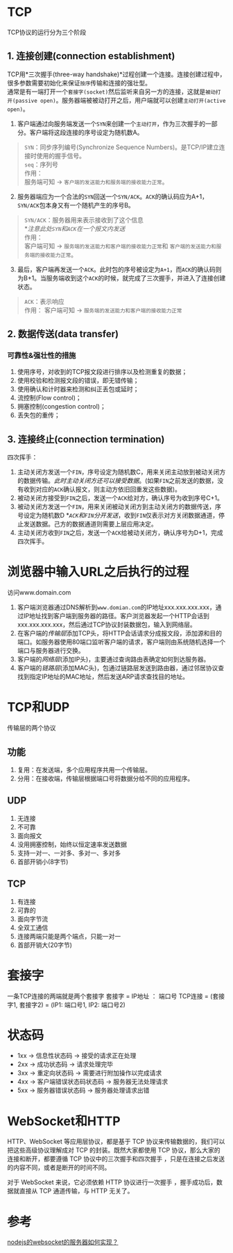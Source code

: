 # TCP
TCP协议的运行分为三个阶段
## 1. 连接创建(connection establishment)
TCP用*三次握手(three-way handshake)*过程创建一个连接。连接创建过程中，很多参数需要初始化来保证`按序`传输和连接的强壮型。  
通常是有一端打开一个`套接字(socket)`然后监听来自另一方的连接，这就是`被动打开(passive open)`。服务器端被被动打开之后，用户端就可以创建`主动打开(active open)`。
1. 客户端通过向服务端发送一个`SYN`来创建一个`主动打开`，作为三次握手的一部分。客户端将这段连接的序号设定为随机数A。
> `SYN`：同步序列编号(Synchronize Sequence Numbers)。是TCP/IP建立连接时使用的握手信号。  
> `seq`：序列号  
作用：  
服务端可知 -> `客户端的发送能力和服务端的接收能力正常`。
2. 服务器端应为一个合法的`SYN`回送一个`SYN/ACK`。`ACK`的确认码应为A+1，`SYN/ACK`包本身又有一个随机产生的序号B。
> `SYN/ACK`：服务器用来表示接收到了这个信息  
**注意此处`SYN`和`ACK`在一个报文内发送*  
作用：  
客户端可知 -> `服务端的发送能力和客户端的接收能力正常`和 `客户端的发送能力和服务端的接收能力正常`。
3. 最后，客户端再发送一个`ACK`。此时包的序号被设定为`A+1`，而`ACK`的确认码则为B+1。当服务端收到这个`ACK`的时候，就完成了三次握手，并进入了连接创建状态。
> `ACK`：表示响应  
作用：
客户端可知 -> `服务端的发送能力和客户端的接收能力正常`
## 2. 数据传送(data transfer)
### 可靠性&强壮性的措施
1. 使用序号，对收到的TCP报文段进行排序以及检测重复的数据；
2. 使用校验和检测报文段的错误，即无错传输；
3. 使用确认和计时器来检测和纠正丢包或延时；
4. 流控制(Flow control)；
5. 拥塞控制(congestion control)；
6. 丢失包的重传；

## 3. 连接终止(connection termination)
四次挥手：
1. 主动关闭方发送一个`FIN`，序号设定为随机数C，用来关闭主动放到被动关闭方的数据传输。*此时主动关闭方还可以接受数据*。(如果`FIN`之前发送的数据，没有收到对应的`ACK`确认报文，则主动方依旧回重发这些数据)。
2. 被动关闭方接受到`FIN`之后，发送一个`ACK`给对方，确认序号为收到序号C+1。
3. 被动关闭方发送一个`FIN`，用来关闭被动关闭方到主动关闭方的数据传送，序号设定为随机数D
**`ACK`和`FIN`分开发送*，收到`FIN`仅表示对方关闭数据通道，停止发送数据。己方的数据通道则需要上层应用决定。
4. 主动关闭方收到`FIN`之后，发送一个`ACK`给被动关闭方，确认序号为D+1，完成四次挥手。

# 浏览器中输入URL之后执行的过程
访问www.domain.com
1. 客户端浏览器通过DNS解析到`www.domian.com`的IP地址xxx.xxx.xxx.xxx，通过IP地址找到客户端到服务器的路径。客户浏览器发起一个HTTP会话到xxx.xxx.xxx.xxx，然后通过TCP协议封装数据包，输入到网络层。
2. 在客户端的*传输层*添加TCP头，将HTTP会话请求分成报文段，添加源和目的端口。如服务器使用80端口监听客户端的请求，客户端则由系统随机选择一个端口与服务器进行交换。
3. 客户端的*网络层*(添加IP头)，主要通过查询路由表确定如何到达服务器。
4. 客户端的*链路层*(添加MAC头)，包通过链路层发送到路由器，通过邻居协议查找到指定IP地址的MAC地址，然后发送ARP请求查找目的地址。

# TCP和UDP
传输层的两个协议
## 功能
1. 复用：在发送端，多个应用程序共用一个传输层。
2. 分用：在接收端，传输层根据端口号将数据分给不同的应用程序。
## UDP
1. 无连接
2. 不可靠
3. 面向报文
4. 没用拥塞控制，始终以恒定速率发送数据
5. 支持一对一、一对多、多对一、多对多
6. 首部开销小(8字节)
## TCP 
1. 有连接
2. 可靠的
3. 面向字节流
4. 全双工通信
5. 连接两端只能是两个端点，只能一对一
6. 首部开销大(20字节)

# 套接字
一条TCP连接的两端就是两个套接字
套接字 = IP地址 ： 端口号
TCP连接 = (套接字1, 套接字2) = (IP1: 端口号1, IP2: 端口号2)

# 状态码
+ 1xx -> 信息性状态码 -> 接受的请求正在处理
+ 2xx -> 成功状态码 -> 请求处理完毕
+ 3xx -> 重定向状态码 -> 需要进行附加操作以完成请求
+ 4xx -> 客户端错误状态码状态码 -> 服务器无法处理请求
+ 5xx -> 服务器错误状态码 -> 服务器处理请求出错

# WebSocket和HTTP
HTTP、WebSocket 等应用层协议，都是基于 TCP 协议来传输数据的，我们可以把这些高级协议理解成对 TCP 的封装。既然大家都使用 TCP 协议，那么大家的连接和断开，都要遵循 TCP 协议中的三次握手和四次握手 ，只是在连接之后发送的内容不同，或者是断开的时间不同。

对于 WebSocket 来说，它必须依赖 HTTP 协议进行一次握手 ，握手成功后，数据就直接从 TCP 通道传输，与 HTTP 无关了。
# 参考
[nodejs的websocket的服务器如何实现？](https://www.zhihu.com/question/37647173/answer/1403359896a)